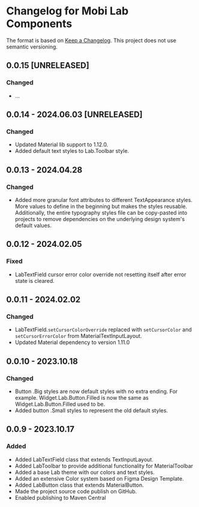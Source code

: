 # Changelog for Mobi Lab Components

The format is based on [Keep a Changelog](https://keepachangelog.com/en/1.0.0/). This project does not use semantic versioning.

## 0.0.15 [UNRELEASED]

### Changed

- ...

## 0.0.14 - 2024.06.03 [UNRELEASED]

### Changed

- Updated Material lib support to 1.12.0. 
- Added default text styles to Lab.Toolbar style.

## 0.0.13 - 2024.04.28

### Changed

- Added more granular font attributes to different TextAppearance styles. More values to define in the beginning but makes the styles reusable. Additionally, the entire typography styles file can be copy-pasted into projects to remove dependencies on the underlying design system's default values.

## 0.0.12 - 2024.02.05

### Fixed

- LabTextField cursor error color override not resetting itself after error state is cleared.


## 0.0.11 - 2024.02.02

### Changed

- LabTextField.`setCursorColorOverride` replaced with `setCursorColor` and `setCursorErrorColor` from MaterialTextInputLayout.
- Updated Material dependency to version 1.11.0

## 0.0.10 - 2023.10.18

### Changed

- Button .Big styles are now default styles with no extra ending. For example. Widget.Lab.Button.Filled is now the same as Widget.Lab.Button.Filled used to be.
- Added button .Small styles to represent the old default styles. 

## 0.0.9 - 2023.10.17

### Added

- Added LabTextField class that extends TextInputLayout.
- Added LabToolbar to provide additional functionality for MaterialToolbar
- Added a base Lab theme with our colors and text styles. 
- Added an extensive Color system based on Figma Design Template.
- Added LabButton class that extends MaterialButton.
- Made the project source code publish on  GitHub.
- Enabled publishing to Maven Central
